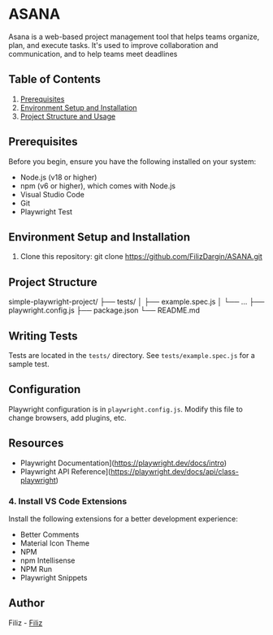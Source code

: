 # ASANA

Asana is a web-based project management tool that helps teams organize, plan, and execute tasks. It's used to improve collaboration and communication, and to help teams meet deadlines

## Table of Contents
1. [Prerequisites](#Prerequisites)
2. [Environment Setup and Installation](#environment-setup )
3. [Project Structure and Usage](#Project-structure-and-usage)

## Prerequisites

Before you begin, ensure you have the following installed on your system:
- Node.js (v18 or higher)
- npm (v6 or higher), which comes with Node.js
- Visual Studio Code
- Git
- Playwright Test

## Environment Setup and Installation

1. Clone this repository:
git clone https://github.com/FilizDargin/ASANA.git

## Project Structure

simple-playwright-project/
├── tests/
│ ├── example.spec.js
│ └── ...
├── playwright.config.js
├── package.json
└── README.md

## Writing Tests

Tests are located in the `tests/` directory. See `tests/example.spec.js` for a sample test.

## Configuration

Playwright configuration is in `playwright.config.js`. Modify this file to change browsers, add plugins, etc.

## Resources

- Playwright Documentation](https://playwright.dev/docs/intro)
- Playwright API Reference](https://playwright.dev/docs/api/class-playwright)

### 4. Install VS Code Extensions
Install the following extensions for a better development experience:
- Better Comments
- Material Icon Theme
- NPM
- npm Intellisense
- NPM Run
- Playwright Snippets

## Author
Filiz - [Filiz](https://github.com/FilizDargin)